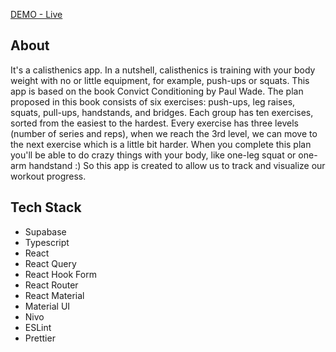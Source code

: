 [DEMO - Live](https://playful-vacherin-dac0c6.netlify.app/)

## About

It's a calisthenics app. In a nutshell, calisthenics is training with your body weight with no or little equipment, for example, push-ups or squats. This app is based on the book Convict Conditioning by Paul Wade. 
The plan proposed in this book consists of six exercises: push-ups, leg raises, squats, pull-ups, handstands, and bridges. Each group has ten exercises, sorted from the easiest to the hardest. Every exercise has three levels (number of series and reps), when we reach the 3rd level, we can move to the next exercise which is a little bit harder. When you complete this plan you'll be able to do crazy things with your body, like one-leg squat or one-arm handstand :)
So this app is created to allow us to track and visualize our workout progress. 

## Tech Stack

- Supabase
- Typescript
- React
- React Query
- React Hook Form
- React Router
- React Material
- Material UI
- Nivo
- ESLint
- Prettier
